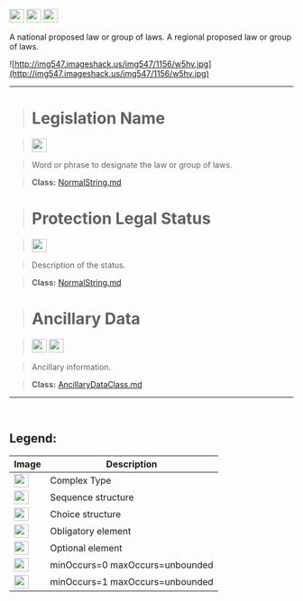<img src='http://imageshack.us/a/img16/5397/multipleg.jpg' width='26' height='24' /> <img src='http://img6.imageshack.us/img6/1315/sequencej.jpg' width='26' height='24' />  <img src='http://img198.imageshack.us/img198/6134/unoinfinito.jpg' width='26' height='24' />

A national proposed law or group of laws. A regional proposed law or group of laws.

![http://img547.imageshack.us/img547/1156/w5hv.jpg](http://img547.imageshack.us/img547/1156/w5hv.jpg)




---

> # Legislation Name #

> <img src='http://img52.imageshack.us/img52/2777/elementkw.jpg' width='26' height='24' />

> Word or phrase to designate the law or group of laws.

> <b>Class:</b> [NormalString.md](../wiki/NormalString.md)

> # Protection Legal Status #

> <img src='http://img585.imageshack.us/img585/4808/optional.jpg' width='26' height='24' />

> Description of the status.

> <b>Class:</b> [NormalString.md](../wiki/NormalString.md) 


> # Ancillary Data #

> <img src='http://imageshack.us/a/img16/5397/multipleg.jpg' width='26' height='24' /> <img src='http://img19.imageshack.us/img19/4356/infinitol.jpg' width='26' height='24' />

> Ancillary information.

> <b>Class:</b> [AncillaryDataClass.md](../wiki/AncillaryDataClass.md)


---


<br>
<h2><b>Legend:</b></h2>

<table><thead><th>Image</th><th>Description</th></thead><tbody>
<tr><td><img src='http://imageshack.us/a/img16/5397/multipleg.jpg' width='26' height='24' /></td><td>Complex Type</td></tr>
<tr><td><img src='http://img6.imageshack.us/img6/1315/sequencej.jpg' width='26' height='24' /></td><td>Sequence structure</td></tr>
<tr><td><img src='http://img266.imageshack.us/img266/2791/choice.jpg' width='26' height='24' /></td><td>Choice structure</td></tr>
<tr><td><img src='http://img52.imageshack.us/img52/2777/elementkw.jpg' width='26' height='24' /></td><td>Obligatory element</td></tr>
<tr><td><img src='http://img585.imageshack.us/img585/4808/optional.jpg' width='26' height='24' /></td><td>Optional element</td></tr>
<tr><td><img src='http://img19.imageshack.us/img19/4356/infinitol.jpg' width='26' height='24' /></td><td>minOccurs=0 maxOccurs=unbounded</td></tr>
<tr><td><img src='http://img198.imageshack.us/img198/6134/unoinfinito.jpg' width='26' height='24' /></td><td>minOccurs=1 maxOccurs=unbounded</td></tr>
